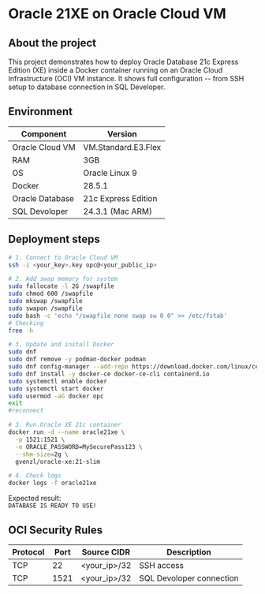 # Oracle 21XE on Oracle Cloud VM

## About the project
This project demonstrates how to deploy Oracle Database 21c Express Edition (XE) inside a Docker container running on an Oracle Cloud Infrastructure (OCI) VM instance.
It shows full configuration -- from SSH setup to database connection in SQL Developer.

## Environment
| Component | Version |
|-----------|---------|
|Oracle Cloud VM | VM.Standard.E3.Flex |
|RAM | 3GB |
| OS | Oracle Linux 9 |
|Docker | 28.5.1 |
|Oracle Database | 21c Express Edition |  
| SQL Devoloper | 24.3.1 (Mac ARM) |

## Deployment steps
```bash
# 1. Connect to Oracle Cloud VM
ssh -i <your_key>.key opc@<your_public_ip>

# 2. Add swap memory for system
sudo fallocate -l 2G /swapfile
sudo chmod 600 /swapfile
sudo mkswap /swapfile
sudo swapon /swapfile
sudo bash -c 'echo "/swapfile none swap sw 0 0" >> /etc/fstab'
# Checking
free -h

# 3. Update and install Docker
sudo dnf 
sudo dnf remove -y podman-docker podman
sudo dnf config-manager --add-repo https://download.docker.com/linux/centos/docker-ce.repo
sudo dnf install -y docker-ce docker-ce-cli containerd.io
sudo systemctl enable docker
sudo systemctl start docker
sudo usermod -aG docker opc
exit
#reconnect

# 3. Run Oracle XE 21c container
docker run -d --name oracle21xe \
  -p 1521:1521 \
  -e ORACLE_PASSWORD=MySecurePass123 \
  --shm-size=2g \
  gvenzl/oracle-xe:21-slim

# 4. Check logs
docker logs -f oracle21xe
```

Expected result:  
`DATABASE IS READY TO USE!`

## OCI Security Rules
| Protocol | Port | Source CIDR | Description |
|----------|------|-------------|-------------|
| TCP | 22 | <your_ip>/32 | SSH access|
| TCP | 1521| <your_ip>/32 | SQL Devoloper connection |

